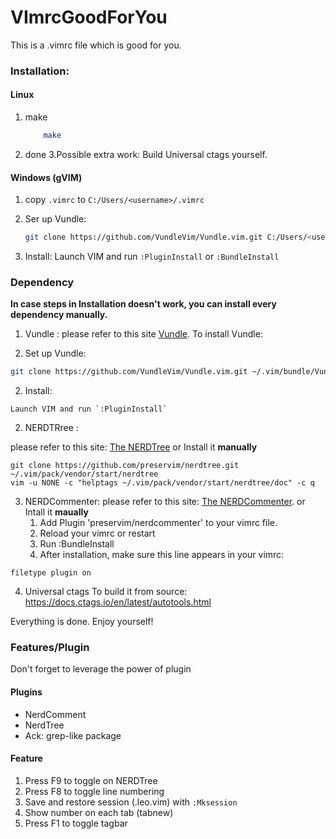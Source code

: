 # VImrcGoodForYou
This is a .vimrc file which is good for you.

### Installation:

#### Linux
1. make
    ```bash
        make
    ```
2. done
3.Possible extra work:
	Build Universal ctags yourself.
    
#### Windows (gVIM)

1.  copy `.vimrc` to `C:/Users/<username>/.vimrc`

2. Ser up Vundle:

   ```bash
   git clone https://github.com/VundleVim/Vundle.vim.git C:/Users/<username>/.vim/bundle/Vundle.vim
   ```
3. Install:
      Launch VIM and run `:PluginInstall` or `:BundleInstall`

### Dependency

**In case steps in Installation doesn't work, you can install every dependency manually.**

1. Vundle : 
    please refer to this site [Vundle](https://github.com/VundleVim/Vundle.vim).
    To install Vundle:

  1. Set up Vundle:
  ```bash
  git clone https://github.com/VundleVim/Vundle.vim.git ~/.vim/bundle/Vundle.vim	
  ```
  2. Install:

    Launch VIM and run `:PluginInstall` 

2. NERDTRree :

please refer to this site: [The NERDTree](https://github.com/preservim/nerdtree)
or Install it **manually**
```bash=1
git clone https://github.com/preservim/nerdtree.git ~/.vim/pack/vendor/start/nerdtree
vim -u NONE -c "helptags ~/.vim/pack/vendor/start/nerdtree/doc" -c q
```
3. NERDCommenter:
	please refer to this site: [The NERDCommenter](https://github.com/preservim/nerdcommenter).
	or Intall it **maually**
	1. Add Plugin 'preservim/nerdcommenter' to your vimrc file.
	2. Reload your vimrc or restart
	3. Run :BundleInstall
	4. After installation, make sure this line appears in your vimrc:
```vimrc
filetype plugin on
```
4. Universal ctags
To build it from source: https://docs.ctags.io/en/latest/autotools.html

Everything is done. Enjoy yourself!

### Features/Plugin
Don't forget to leverage the power of plugin

#### Plugins
* NerdComment
* NerdTree
* Ack: grep-like package

#### Feature

1. Press F9 to toggle on NERDTree
2. Press F8 to toggle line numbering
3. Save and restore session (.leo.vim) with `:Mksession`
4. Show number on each tab (tabnew)
5. Press F1 to toggle tagbar

